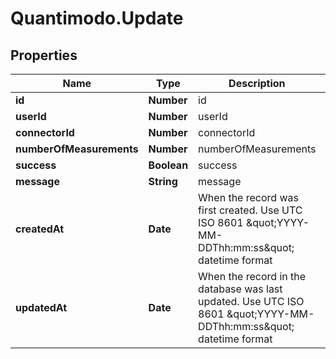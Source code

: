 # Quantimodo.Update

## Properties
Name | Type | Description | Notes
------------ | ------------- | ------------- | -------------
**id** | **Number** | id | [optional] 
**userId** | **Number** | userId | 
**connectorId** | **Number** | connectorId | 
**numberOfMeasurements** | **Number** | numberOfMeasurements | 
**success** | **Boolean** | success | 
**message** | **String** | message | 
**createdAt** | **Date** | When the record was first created. Use UTC ISO 8601 \&quot;YYYY-MM-DDThh:mm:ss\&quot;  datetime format | [optional] 
**updatedAt** | **Date** | When the record in the database was last updated. Use UTC ISO 8601 \&quot;YYYY-MM-DDThh:mm:ss\&quot;  datetime format | [optional] 


